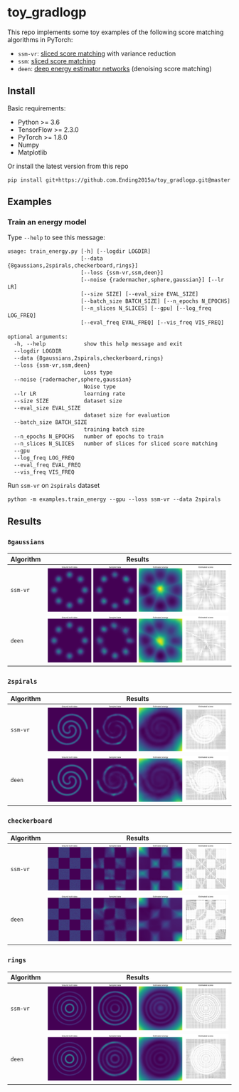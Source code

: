 # toy_gradlogp

This repo implements some toy examples of the following score matching algorithms in PyTorch:
* `ssm-vr`: [sliced score matching](https://arxiv.org/abs/1905.07088) with variance reduction
* `ssm`: [sliced score matching](https://arxiv.org/abs/1905.07088)
* `deen`: [deep energy estimator networks](https://arxiv.org/abs/1805.08306) (denoising score matching)

## Install
Basic requirements:
* Python >= 3.6
* TensorFlow >= 2.3.0
* PyTorch >= 1.8.0
* Numpy
* Matplotlib

<!-- Install from PyPI
```shell
pip install toy_gradlogp
``` -->

Or install the latest version from this repo
```shell
pip install git+https://github.com.Ending2015a/toy_gradlogp.git@master
```

## Examples

### Train an energy model

Type `--help` to see this message:
```
usage: train_energy.py [-h] [--logdir LOGDIR]
                       [--data {8gaussians,2spirals,checkerboard,rings}]
                       [--loss {ssm-vr,ssm,deen}]
                       [--noise {radermacher,sphere,gaussian}] [--lr LR]
                       [--size SIZE] [--eval_size EVAL_SIZE]
                       [--batch_size BATCH_SIZE] [--n_epochs N_EPOCHS]
                       [--n_slices N_SLICES] [--gpu] [--log_freq LOG_FREQ]
                       [--eval_freq EVAL_FREQ] [--vis_freq VIS_FREQ]

optional arguments:
  -h, --help            show this help message and exit
  --logdir LOGDIR
  --data {8gaussians,2spirals,checkerboard,rings}
  --loss {ssm-vr,ssm,deen}
                        Loss type
  --noise {radermacher,sphere,gaussian}
                        Noise type
  --lr LR               learning rate
  --size SIZE           dataset size
  --eval_size EVAL_SIZE
                        dataset size for evaluation
  --batch_size BATCH_SIZE
                        training batch size
  --n_epochs N_EPOCHS   number of epochs to train
  --n_slices N_SLICES   number of slices for sliced score matching
  --gpu
  --log_freq LOG_FREQ
  --eval_freq EVAL_FREQ
  --vis_freq VIS_FREQ
```

Run `ssm-vr` on `2spirals` dataset
```shell
python -m examples.train_energy --gpu --loss ssm-vr --data 2spirals
```

## Results

### `8gaussians`

| Algorithm | Results|
|-|-|
|`ssm-vr`|![](/assets/ssm-vr_8gaussians.png)|
|`deen`| ![](/assets/deen_8gaussians.png) |

### `2spirals`

| Algorithm | Results|
|-|-|
|`ssm-vr`|![](/assets/ssm-vr_2spirals.png)|
|`deen`| ![](/assets/deen_2spirals.png) |

### `checkerboard`
| Algorithm | Results|
|-|-|
|`ssm-vr`|![](/assets/ssm-vr_checkerboard.png)|
|`deen`| ![](/assets/deen_checkerboard.png) |

### `rings`
| Algorithm | Results|
|-|-|
|`ssm-vr`|![](/assets/ssm-vr_rings.png)|
|`deen`| ![](/assets/deen_rings.png) |

